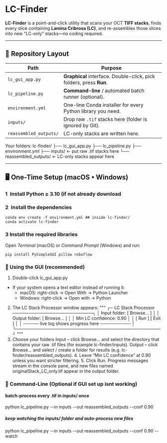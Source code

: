 # LC-Finder

**LC-Finder** is a point-and-click utility that scans your OCT **TIFF stacks**, finds every slice containing **Lamina Cribrosa (LC)**, and re-assembles those slices into new “LC-only” stacks—no coding required.

---

## 📂 Repository Layout

| Path | Purpose |
|------|---------|
| `lc_gui_app.py` | **Graphical** interface. Double-click, pick folders, press **Run**. |
| `lc_pipeline.py` | **Command-line** / automated batch runner (optional). |
| `environment.yml` | One-line Conda installer for every Python library you need. |
| `inputs/` | Drop raw `.tif` stacks here (folder is ignored by Git). |
| `reassembled_outputs/` | LC-only stacks are written here. |

Your folders:
lc-finder/
├── lc_gui_app.py
├── lc_pipeline.py
├── environment.yml
├── inputs/                ← put raw .tif stacks here
└── reassembled_outputs/   ← LC-only stacks appear here

---

## 🖥️  One-Time Setup (macOS • Windows)

### 1 Install Python ≥ 3.10  (if not already download

### 2 Install the dependencies  

	
	conda env create -f environment.yml ## inside lc-finder/
	conda activate lc-finder

### 3 **Install the required libraries**

   Open *Terminal* (macOS) or *Command Prompt* (Windows) and run:


	pip install PySimpleGUI pillow roboflow

### 🚀 Using the GUI (recommended)
1.	Double-click lc_gui_app.py
  - If your system opens a text editor instead of running it:
      - macOS: right-click → Open With → Python Launcher
  	  - Windows: right-click → Open with → Python
2.	The LC Stack Processor window appears:
"""
┌─ LC Stack Processor ──────────────────────────┐
│ Input folder:   [ Browse… ]                   │
│ Output folder:  [ Browse… ]                   │
│ Min LC confidence: 0.90                       │
│ [ Run ]   [ Exit ]                            │
│ ───── live log shows progress here ────────── │
└───────────────────────────────────────────────┘
"""
3.  Choose your folders
Input  – click Browse… and select the directory that contains your raw .tif files (for example lc-finder/inputs).
Output – click Browse… and select / create a folder for results (e.g. lc-finder/reassembled_outputs).
	4.	Leave “Min LC confidence” at 0.90 unless you want stricter filtering.
	5.	Click Run.
Progress messages stream in the console pane, and new files named
originalStack_LC_only.tif appear in the output folder.


### 🔧  Command-Line (Optional if GUI set up isnt working)

#### batch-process every .tif in inputs/ once
python lc_pipeline.py --in inputs --out reassembled_outputs --conf 0.90

##### keep watching the inputs/ folder and auto-process new files
python lc_pipeline.py --in inputs --out reassembled_outputs --conf 0.90 --watch
